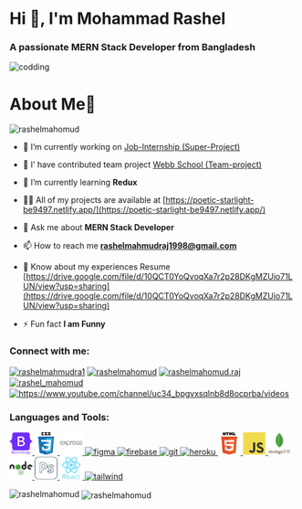 <h1>Hi 👋, I'm Mohammad Rashel</h1>
<h3>A passionate MERN Stack Developer from Bangladesh</h3>
<img alt="codding" src="https://i.ibb.co.com/BVgLtbJ/Brown-Wood-Minimalist-Profile-Linked-In-Banner.png">


<h1>About Me🌱</h1>
<p align="left"> <img src="https://komarev.com/ghpvc/?username=rashelmahomud&label=Profile%20views&color=0e75b6&style=flat" alt="rashelmahomud" /> </p>


- 🔭 I’m currently working on [Job-Internship (Super-Project)](https://github.com/rashelmahomud/job-intenship)
- 🔭 I' have contributed team project [Webb School (Team-project)](https://webb-school-mission-2022.vercel.app/)




- 🌱 I’m currently learning **Redux**

- 👨‍💻 All of my projects are available at [https://poetic-starlight-be9497.netlify.app/](https://poetic-starlight-be9497.netlify.app/)

- 💬 Ask me about **MERN Stack Developer**

- 📫 How to reach me **rashelmahmudraj1998@gmail.com**

- 📄 Know about my experiences Resume [https://drive.google.com/file/d/10QCT0YoQvoqXa7r2p28DKgMZUio71LUN/view?usp=sharing](https://drive.google.com/file/d/10QCT0YoQvoqXa7r2p28DKgMZUio71LUN/view?usp=sharing)

- ⚡ Fun fact **I am Funny**

<h3 align="left">Connect with me:</h3>
<p align="left">
<a href="https://twitter.com/rashelmahmudra1" target="blank"><img align="center" src="https://raw.githubusercontent.com/rahuldkjain/github-profile-readme-generator/master/src/images/icons/Social/twitter.svg" alt="rashelmahmudra1" height="30" width="40" /></a>
<a href="https://linkedin.com/in/rashelmahomud" target="blank"><img align="center" src="https://raw.githubusercontent.com/rahuldkjain/github-profile-readme-generator/master/src/images/icons/Social/linked-in-alt.svg" alt="rashelmahomud" height="30" width="40" /></a>
<a href="https://fb.com/rashelmahomud.raj" target="blank"><img align="center" src="https://raw.githubusercontent.com/rahuldkjain/github-profile-readme-generator/master/src/images/icons/Social/facebook.svg" alt="rashelmahomud.raj" height="30" width="40" /></a>
<a href="https://instagram.com/rashel_mahomud" target="blank"><img align="center" src="https://raw.githubusercontent.com/rahuldkjain/github-profile-readme-generator/master/src/images/icons/Social/instagram.svg" alt="rashel_mahomud" height="30" width="40" /></a>
<a href="https://www.youtube.com/c/https://www.youtube.com/channel/uc34_bpgvxsqlnb8d8ocprba/videos" target="blank"><img align="center" src="https://raw.githubusercontent.com/rahuldkjain/github-profile-readme-generator/master/src/images/icons/Social/youtube.svg" alt="https://www.youtube.com/channel/uc34_bpgvxsqlnb8d8ocprba/videos" height="30" width="40" /></a>
</p>

<h3 align="left">Languages and Tools:</h3>
<p align="left"> <a href="https://getbootstrap.com" target="_blank" rel="noreferrer"> <img src="https://raw.githubusercontent.com/devicons/devicon/master/icons/bootstrap/bootstrap-plain-wordmark.svg" alt="bootstrap" width="40" height="40"/> </a> <a href="https://www.w3schools.com/css/" target="_blank" rel="noreferrer"> <img src="https://raw.githubusercontent.com/devicons/devicon/master/icons/css3/css3-original-wordmark.svg" alt="css3" width="40" height="40"/> </a> <a href="https://expressjs.com" target="_blank" rel="noreferrer"> <img src="https://raw.githubusercontent.com/devicons/devicon/master/icons/express/express-original-wordmark.svg" alt="express" width="40" height="40"/> </a> <a href="https://www.figma.com/" target="_blank" rel="noreferrer"> <img src="https://www.vectorlogo.zone/logos/figma/figma-icon.svg" alt="figma" width="40" height="40"/> </a> <a href="https://firebase.google.com/" target="_blank" rel="noreferrer"> <img src="https://www.vectorlogo.zone/logos/firebase/firebase-icon.svg" alt="firebase" width="40" height="40"/> </a> <a href="https://git-scm.com/" target="_blank" rel="noreferrer"> <img src="https://www.vectorlogo.zone/logos/git-scm/git-scm-icon.svg" alt="git" width="40" height="40"/> </a> <a href="https://heroku.com" target="_blank" rel="noreferrer"> <img src="https://www.vectorlogo.zone/logos/heroku/heroku-icon.svg" alt="heroku" width="40" height="40"/> </a> <a href="https://www.w3.org/html/" target="_blank" rel="noreferrer"> <img src="https://raw.githubusercontent.com/devicons/devicon/master/icons/html5/html5-original-wordmark.svg" alt="html5" width="40" height="40"/> </a> <a href="https://developer.mozilla.org/en-US/docs/Web/JavaScript" target="_blank" rel="noreferrer"> <img src="https://raw.githubusercontent.com/devicons/devicon/master/icons/javascript/javascript-original.svg" alt="javascript" width="40" height="40"/> </a> <a href="https://www.mongodb.com/" target="_blank" rel="noreferrer"> <img src="https://raw.githubusercontent.com/devicons/devicon/master/icons/mongodb/mongodb-original-wordmark.svg" alt="mongodb" width="40" height="40"/> </a> <a href="https://nodejs.org" target="_blank" rel="noreferrer"> <img src="https://raw.githubusercontent.com/devicons/devicon/master/icons/nodejs/nodejs-original-wordmark.svg" alt="nodejs" width="40" height="40"/> </a> <a href="https://www.photoshop.com/en" target="_blank" rel="noreferrer"> <img src="https://raw.githubusercontent.com/devicons/devicon/master/icons/photoshop/photoshop-line.svg" alt="photoshop" width="40" height="40"/> </a> <a href="https://reactjs.org/" target="_blank" rel="noreferrer"> <img src="https://raw.githubusercontent.com/devicons/devicon/master/icons/react/react-original-wordmark.svg" alt="react" width="40" height="40"/> </a> <a href="https://tailwindcss.com/" target="_blank" rel="noreferrer"> <img src="https://www.vectorlogo.zone/logos/tailwindcss/tailwindcss-icon.svg" alt="tailwind" width="40" height="40"/> </a> </p>

<p><img align="left" src="https://github-readme-stats.vercel.app/api/top-langs?username=rashelmahomud&show_icons=true&locale=en&layout=compact" alt="rashelmahomud" /></p>

<p>&nbsp;<img align="center" src="https://github-readme-stats.vercel.app/api?username=rashelmahomud&show_icons=true&locale=en" alt="rashelmahomud" /></p>
